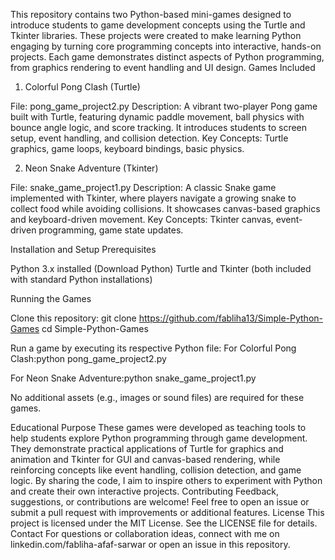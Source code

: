 This repository contains two Python-based mini-games designed to introduce students to game development concepts using the Turtle and Tkinter libraries. These projects were created to make learning Python engaging by turning core programming concepts into interactive, hands-on projects. Each game demonstrates distinct aspects of Python programming, from graphics rendering to event handling and UI design.
Games Included
1. Colorful Pong Clash (Turtle)

File: pong_game_project2.py
Description: A vibrant two-player Pong game built with Turtle, featuring dynamic paddle movement, ball physics with bounce angle logic, and score tracking. It introduces students to screen setup, event handling, and collision detection.
Key Concepts: Turtle graphics, game loops, keyboard bindings, basic physics.

2. Neon Snake Adventure (Tkinter)

File: snake_game_project1.py
Description: A classic Snake game implemented with Tkinter, where players navigate a growing snake to collect food while avoiding collisions. It showcases canvas-based graphics and keyboard-driven movement.
Key Concepts: Tkinter canvas, event-driven programming, game state updates.

Installation and Setup
Prerequisites

Python 3.x installed (Download Python)
Turtle and Tkinter (both included with standard Python installations)

Running the Games

Clone this repository: git clone https://github.com/fabliha13/Simple-Python-Games
cd Simple-Python-Games


Run a game by executing its respective Python file:
For Colorful Pong Clash:python pong_game_project2.py


For Neon Snake Adventure:python snake_game_project1.py




No additional assets (e.g., images or sound files) are required for these games.

Educational Purpose
These games were developed as teaching tools to help students explore Python programming through game development. They demonstrate practical applications of Turtle for graphics and animation and Tkinter for GUI and canvas-based rendering, while reinforcing concepts like event handling, collision detection, and game logic. By sharing the code, I aim to inspire others to experiment with Python and create their own interactive projects.
Contributing
Feedback, suggestions, or contributions are welcome! Feel free to open an issue or submit a pull request with improvements or additional features.
License
This project is licensed under the MIT License. See the LICENSE file for details.
Contact
For questions or collaboration ideas, connect with me on linkedin.com/fabliha-afaf-sarwar or open an issue in this repository.
